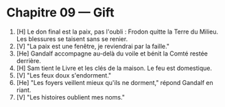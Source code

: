 # Chapitre 09 — Gift

1. [H] Le don final est la paix, pas l'oubli : Frodon quitte la Terre du Milieu. Les blessures se taisent sans se renier.
2. [V] "La paix est une fenêtre, je reviendrai par la faille."
3. [He] Gandalf accompagne au-delà du voile et bénit la Comté restée derrière.
4. [H] Sam tient le Livre et les clés de la maison. Le feu est domestique.
5. [V] "Les feux doux s'endorment."
6. [He] "Les foyers veillent mieux qu'ils ne dorment," répond Gandalf en riant.
8. [V] "Les histoires oublient mes noms."
